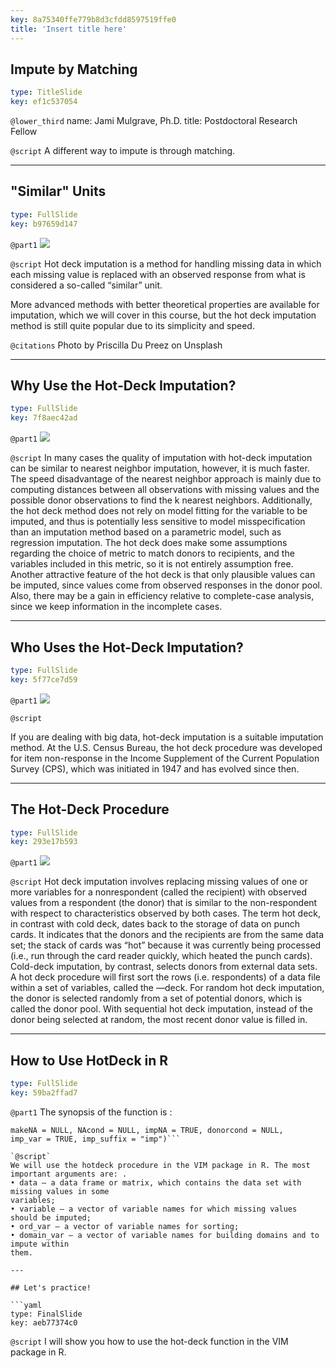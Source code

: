 ```yaml
---
key: 8a75340ffe779b8d3cfdd8597519ffe0
title: 'Insert title here'
---
```


## Impute by Matching

```yaml
type: TitleSlide
key: ef1c537054
```

`@lower_third`
name: Jami Mulgrave, Ph.D.
title: Postdoctoral Research Fellow

`@script`
A different way to impute is through matching.

---

## "Similar" Units

```yaml
type: FullSlide
key: b97659d147
```

`@part1`
![](https://assets.datacamp.com/production/repositories/5141/datasets/949426a73162448de6906cafd030b00fcec2d25a/priscilla-du-preez-161711-unsplash.jpg)

`@script`
Hot deck imputation is a method for handling missing data in which each missing value is replaced with an observed response from what is considered a so-called “similar” unit.

More advanced methods with better theoretical properties are available for imputation, which we will cover in this course, but the hot deck imputation method is still quite popular due to its simplicity and speed.  

`@citations`
Photo by Priscilla Du Preez on Unsplash

---

## Why Use the Hot-Deck Imputation?

```yaml
type: FullSlide
key: 7f8aec42ad
```

`@part1`
![](https://assets.datacamp.com/production/repositories/5141/datasets/db1b7e8e459b9299d6043bd69310ab37a9e15f26/ken-treloar-346065-unsplash_square.jpg)

`@script`
In many cases the quality of imputation with hot-deck imputation can be similar to nearest neighbor imputation, however, it is much faster.   The speed disadvantage of the nearest neighbor approach is mainly due to computing distances between all observations with missing values and the possible donor observations to find the k nearest neighbors.  Additionally, the hot deck method does not rely on model fitting for the variable to be imputed, and thus is potentially less sensitive to model misspecification than an imputation method based on a parametric model, such as regression imputation.   The hot deck does make some assumptions regarding the choice of metric to match donors to recipients, and the variables included in this metric, so it is not entirely assumption free. Another attractive feature of the hot deck is that only plausible values can be imputed, since values come from observed responses in the donor pool. Also, there may be a gain in efficiency relative to complete-case analysis, since we keep information in the incomplete cases.

---

## Who Uses the Hot-Deck Imputation?

```yaml
type: FullSlide
key: 5f77ce7d59
```

`@part1`
![](https://assets.datacamp.com/production/repositories/5141/datasets/c20e2d1809d1554719be2fc31d4f5531a33abffe/helloquence-51716-unsplash_square.jpg)

`@script`

If you are dealing with big data,  hot-deck imputation is a suitable imputation method.   At the U.S. Census Bureau, the hot deck procedure was developed for item non-response in the Income Supplement of the Current Population Survey (CPS), which was initiated in 1947 and has evolved since then.

---

## The Hot-Deck Procedure

```yaml
type: FullSlide
key: 293e17b593
```

`@part1`
![](https://assets.datacamp.com/production/repositories/5141/datasets/d74867da4507cd59dfde46683014e31fa1058f80/1280px-Used_Punchcard_5151286161.jpg)

`@script`
Hot deck imputation involves replacing missing values of one or more variables for a nonrespondent (called the recipient) with observed values from a respondent (the donor) that is similar to the non-respondent with respect to characteristics observed by both cases.  The term hot deck, in contrast with cold deck, dates back to the storage of data on punch cards. It indicates that the donors and the recipients are from the same data set; the stack of cards was “hot” because it was currently being processed (i.e., run through the card reader quickly, which heated the punch cards). Cold-deck imputation, by contrast, selects donors from external data sets.   A hot deck procedure will first sort the rows (i.e. respondents) of a data file within a set of variables, called the ―deck.  For random hot deck imputation, the donor is selected randomly from a set of potential donors, which is called the donor pool.  With sequential hot deck imputation, instead of the donor being selected at random, the most recent donor value is filled in.

---

## How to Use HotDeck in R

```yaml
type: FullSlide
key: 59ba2ffad7
```

`@part1`
The synopsis of the function is :
```hotdeck(data, variable = NULL, ord_var = NULL, domain_var = NULL,
makeNA = NULL, NAcond = NULL, impNA = TRUE, donorcond = NULL,
imp_var = TRUE, imp_suffix = "imp")```

`@script`
We will use the hotdeck procedure in the VIM package in R. The most important arguments are: .
• data – a data frame or matrix, which contains the data set with missing values in some
variables;
• variable – a vector of variable names for which missing values should be imputed;
• ord_var – a vector of variable names for sorting;
• domain_var – a vector of variable names for building domains and to impute within
them.

---

## Let's practice!

```yaml
type: FinalSlide
key: aeb77374c0
```

`@script`
I will show you how to use the hot-deck function in the VIM package in R.
